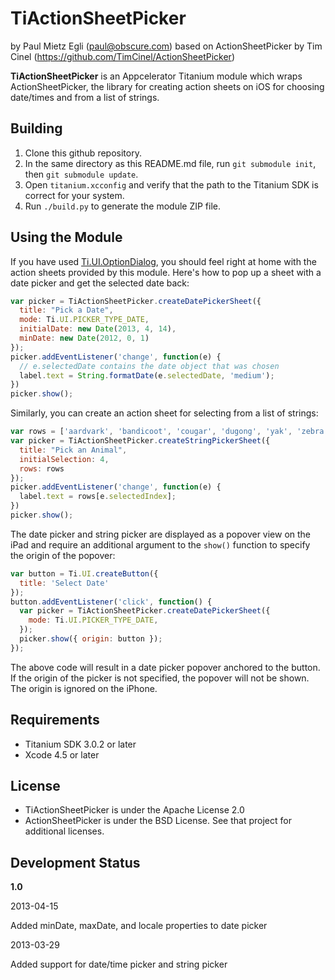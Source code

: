 # TiActionSheetPicker

by Paul Mietz Egli (paul@obscure.com)
based on ActionSheetPicker by Tim Cinel (https://github.com/TimCinel/ActionSheetPicker)

**TiActionSheetPicker** is an Appcelerator Titanium module which wraps ActionSheetPicker, the library for
creating action sheets on iOS for choosing date/times and from a list of strings.

## Building

1. Clone this github repository.
2. In the same directory as this README.md file, run `git submodule init`, then `git submodule update`.
3. Open `titanium.xcconfig` and verify that the path to the Titanium SDK is correct for your system.
4. Run `./build.py` to generate the module ZIP file.

## Using the Module

If you have used [Ti.UI.OptionDialog](http://docs.appcelerator.com/titanium/latest/#!/api/Titanium.UI.OptionDialog),
you should feel right at home with the action sheets provided by this module.  Here's how to pop up a
sheet with a date picker and get the selected date back:

```javascript
var picker = TiActionSheetPicker.createDatePickerSheet({
  title: "Pick a Date",
  mode: Ti.UI.PICKER_TYPE_DATE,
  initialDate: new Date(2013, 4, 14),
  minDate: new Date(2012, 0, 1)
});
picker.addEventListener('change', function(e) {
  // e.selectedDate contains the date object that was chosen
  label.text = String.formatDate(e.selectedDate, 'medium');
})
picker.show();
```

Similarly, you can create an action sheet for selecting from a list of strings:
```javascript
var rows = ['aardvark', 'bandicoot', 'cougar', 'dugong', 'yak', 'zebra' ];
var picker = TiActionSheetPicker.createStringPickerSheet({
  title: "Pick an Animal",
  initialSelection: 4,
  rows: rows
});
picker.addEventListener('change', function(e) {
  label.text = rows[e.selectedIndex];
})
picker.show();
```

The date picker and string picker are displayed as a popover view on the iPad and require
an additional argument to the `show()` function to specify the origin of the popover:

```javascript
var button = Ti.UI.createButton({
  title: 'Select Date'
});
button.addEventListener('click', function() {
  var picker = TiActionSheetPicker.createDatePickerSheet({
    mode: Ti.UI.PICKER_TYPE_DATE,
  });
  picker.show({ origin: button });
});
```

The above code will result in a date picker popover anchored to the button.  If the origin
of the picker is not specified, the popover will not be shown.  The origin is ignored on
the iPhone.

## Requirements

* Titanium SDK 3.0.2 or later
* Xcode 4.5 or later

## License

* TiActionSheetPicker is under the Apache License 2.0
* ActionSheetPicker is under the BSD License. See that project for additional licenses.

## Development Status 

**1.0**

2013-04-15

Added minDate, maxDate, and locale properties to date picker

2013-03-29

Added support for date/time picker and string picker
